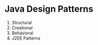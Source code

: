 <h1>Java Design Patterns</h1>
<ol>
  <li>Structural</li>
  <li>Creational</li>
  <li>Behavioral</li>
  <li>J2EE Patterns</li>
</ol>
